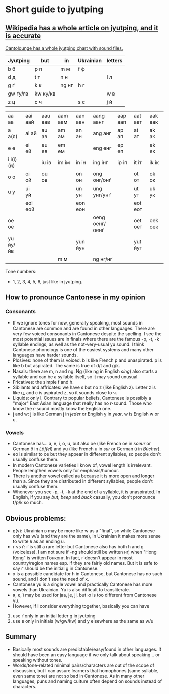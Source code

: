 # Short guide to jyutping
## [Wikipedia has a whole article on jyutping, and it is accurate](https://en.wikipedia.org/wiki/Jyutping)

[Cantolounge has a whole jyutping chart with sound files.](https://cantolounge.com/jyutping-chart/)

| Jyutping | but | in | Ukrainian | letters |
|----|----|----|---|---|
| b б | p п | m м | f ф
| d д | t т | n н |   | l л |
| g ґ | k к | ng нг | h г |   |
| gw ґу/ґв | kw ку/кв |    |   | w в |
| z ц | c ч |    | s с | j й |

|   |   |   |  |   |   |   |   |   |
|----|----|----|---|---|---|---|---|---|
| aa аа | aai аай | aau аав | aam аам | aan аан | aang аанг | aap аап | aat аат | aak аак |
| a а(я) | ai ай | au ав | am ам | an ан | ang анг | ap ап | at ат | ak ак |
| e е | ei ей | eu ев | em ем |  |  eng енг | ep еп |   | ek ек |
| i і(ї)(й) |   |  iu ів | im ім | in ін | ing інг | ip іп | it іт | ik ік |
| o о | oi ой | ou ов |   | on он | ong онг/онґ |   | ot от | ok ок |
| u у | ui уй |    |   | un ун | ung унг/унґ |   |  ut ут | uk ук |
|    | eoi еой |    |   | eon еон |   |   | eot еот |   |
| oe ое |    |    |   |   | oeng оенг/оенґ |   | oet оет | oek оек |
| yu йу/йв  |    |    |   | yun йун |   |   | yut йут |   |
|    |    |    | m м |   | ng нг/нґ |   |   |   |

Tone numbers:
- 1, 2, 3, 4, 5, 6, just like in jyutping.

## How to pronounce Cantonese in my opinion
### Consonants
- If we ignore tones for now, generally speaking, most sounds in Cantonese are common and are found in other languages. There are very few voiced consonants in Cantonese despite the spelling. I see the most potential issues are in finals where there are the famous -p, -t, -k syllable endings, as well as the not-very-usual yu sound. I think Cantonese phonology is one of the easiest systems and many other languages have harder sounds.
- Plosives: none of them is voiced. b is like French p and unaspirated. p is like b but aspirated. The same is true of d/t and g/k.
- Nasals: there are m, n and ng. Ng (like ng in English *sing*) also starts a syllable and can be a syllable itself, so it may sound unusual.
- Fricatives: the simple f and h.
- Sibilants and affricates: we have s but no z (like English *z*). Letter z is like ц, and c is aspirated z, so it sounds close to ч.
- Liquids: only l. Contrary to popular beliefs, Cantonese is possibly a "major" East Asian language that really has no r-sound. Those who know the r-sound mostly know the English one.
- j and w: j is like German j in *jeder* or English y in *year*. w is English w or u.

### Vowels
- Cantonese has... a, e, i, o, u, but also oe (like French oe in *soeur* or German ö in *Löffel*) and yu (like French u in *sur* or German ü in *Bücher*).
- eo is similar to oe but they appear in different syllables, so people don't usually confuse them.
- In modern Cantonese varieties I know of, vowel length is irrelevant. People lengthen vowels only for emphasis/humour.
- There is another vowel called aa because it is more open and longer than a. Since they are distributed in different syllables, people don't usually confuse them.
- Whenever you see -p, -t, -k at the end of a syllable, it is unaspirated. In English, if you say *but*, *beep* and *buck* casually, you don't pronounce t/p/k so much.

## Obvious problems:
- в(v): Ukrainian в may be more like w as a "final", so while Cantonese only has w/u (and they are the same), in Ukrainian it makes more sense to write в as an ending u.
- г vs ґ: ґ is still a rare letter but Cantonese also has both h and g (voiceless). I am not sure if -ng should still be written нґ, when "Hong Kong" is written Гонконг. In fact, ґ doesn't appear in most country/region names esp. if they are fairly old names. But it is safe to say ґ should be the initial g in Cantonese.
- х is a possible candidate for h in Cantonese, but Cantonese has no such sound, and I don't see the need of х.
- Cantonese yu is a single vowel and practically Cantonese has more vowels than Ukrainian. Yu is also difficult to transliterate.
- я, є, ї may be used for jaa, je, ji, but ю is too different from Cantonese yu.
- However, if I consider everything together, basically you can have
1. use ґ only in an initial letter g in jyutping
2. use в only in initials (w/gw/kw) and у elsewhere as the same as w/u

## Summary
- Basically most sounds are predictable/easy/found in other languages. It should have been an easy language if we only talk about speaking... or speaking without tones.
- Words/tone-related minimal pairs/characters are out of the scope of discussion, but I can assure learners that homophones (same syllable, even same tone) are not so bad in Cantonese. As in many other languages, puns and naming culture often depend on sounds instead of characters.

